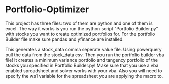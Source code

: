 # Portfolio-Optimizer
This project has three files: two of them are python and one of them is excel. The way it works is you run the python script "Portfolio Builder.py" with stocks you want to create optimized portfolios for. For the portfolio Builder file make sure pandas and yfinance are installed. 

This generates a stock_data comma seperate value file. Using powerquery pull the data from the stock_data csv. Then you run the portfolio builder vba file! It creates a minimum variance portfolio and tangency portfolio of the stocks you specified in Portfolio Builder.py! Make sure that you use a vba enabled spreadsheet and solver works with your vba. Also you will need to specify the ws1 variable for the spreadsheet you are applying the macro to.
